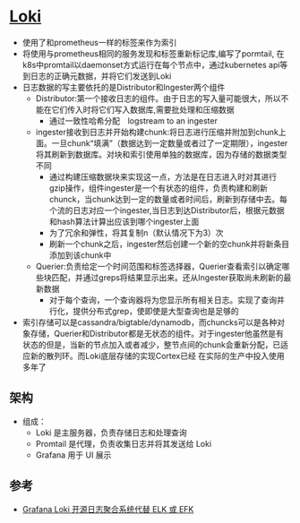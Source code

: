 # [Loki](link)

* 使用了和prometheus一样的标签来作为索引
* 将使用与prometheus相同的服务发现和标签重新标记库,编写了pormtail, 在k8s中promtail以daemonset方式运行在每个节点中，通过kubernetes api等到日志的正确元数据，并将它们发送到Loki
* 日志数据的写主要依托的是Distributor和Ingester两个组件
  - Distributor:第一个接收日志的组件。由于日志的写入量可能很大，所以不能在它们传入时将它们写入数据库,需要批处理和压缩数据
    + 通过一致性哈希分配　logstream to an ingester
  - ingester接收到日志并开始构建chunk:将日志进行压缩并附加到chunk上面。一旦chunk“填满”（数据达到一定数量或者过了一定期限），ingester将其刷新到数据库。对块和索引使用单独的数据库，因为存储的数据类型不同
    + 通过构建压缩数据块来实现这一点，方法是在日志进入时对其进行gzip操作，组件ingester是一个有状态的组件，负责构建和刷新chunck，当chunk达到一定的数量或者时间后，刷新到存储中去。每个流的日志对应一个ingester,当日志到达Distributor后，根据元数据和hash算法计算出应该到哪个ingester上面
    + 为了冗余和弹性，将其复制n（默认情况下为3）次
    + 刷新一个chunk之后，ingester然后创建一个新的空chunk并将新条目添加到该chunk中
  - Querier:负责给定一个时间范围和标签选择器，Querier查看索引以确定哪些块匹配，并通过greps将结果显示出来。还从Ingester获取尚未刷新的最新数据
    + 对于每个查询，一个查询器将为您显示所有相关日志。实现了查询并行化，提供分布式grep，使即使是大型查询也是足够的
* 索引存储可以是cassandra/bigtable/dynamodb，而chuncks可以是各种对象存储，Querier和Distributor都是无状态的组件。对于ingester他虽然是有状态的但是，当新的节点加入或者减少，整节点间的chunk会重新分配，已适应新的散列环。而Loki底层存储的实现Cortex已经 在实际的生产中投入使用多年了

## 架构

* 组成：
  - Loki 是主服务器，负责存储日志和处理查询
  - Promtail 是代理，负责收集日志并将其发送给 Loki
  - Grafana 用于 UI 展示

## 参考

* [Grafana Loki 开源日志聚合系统代替 ELK 或 EFK](https://wsgzao.github.io/post/loki/)
